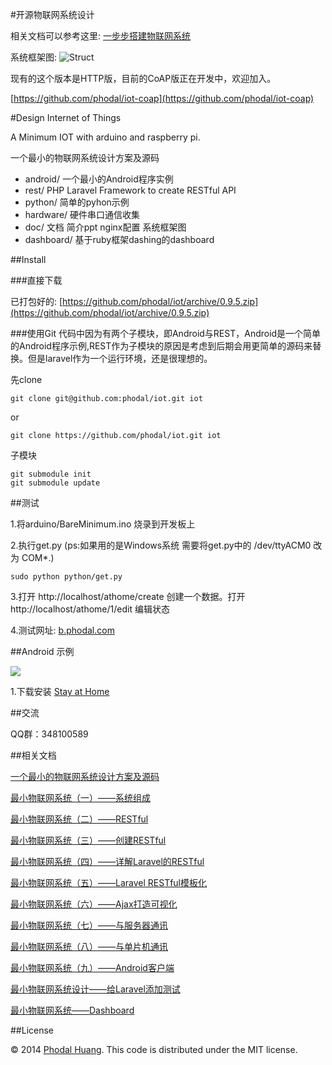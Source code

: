 #开源物联网系统设计

相关文档可以参考这里: [一步步搭建物联网系统](http://designiot.phodal.com)

系统框架图: ![Struct](https://raw.github.com/phodal/iot/master/doc/dot/struct.jpg)

现有的这个版本是HTTP版，目前的CoAP版正在开发中，欢迎加入。

[https://github.com/phodal/iot-coap](https://github.com/phodal/iot-coap)

#Design Internet of Things 

A Minimum IOT with arduino and raspberry pi.

一个最小的物联网系统设计方案及源码

 - android/ 一个最小的Android程序实例
 - rest/ PHP Laravel Framework to create RESTful API
 - python/ 简单的pyhon示例
 - hardware/  硬件串口通信收集
 - doc/  文档 简介ppt nginx配置 系统框架图
 - dashboard/ 基于ruby框架dashing的dashboard

##Install

###直接下载

已打包好的: [https://github.com/phodal/iot/archive/0.9.5.zip](https://github.com/phodal/iot/archive/0.9.5.zip)

###使用Git
代码中因为有两个子模块，即Android与REST，Android是一个简单的Android程序示例,REST作为子模块的原因是考虑到后期会用更简单的源码来替换。但是laravel作为一个运行环境，还是很理想的。

先clone

    git clone git@github.com:phodal/iot.git iot

or 

    git clone https://github.com/phodal/iot.git iot


子模块

    git submodule init
    git submodule update

##测试

 1.将arduino/BareMinimum.ino 烧录到开发板上

 2.执行get.py (ps:如果用的是Windows系统 需要将get.py中的 /dev/ttyACM0 改为 COM*.)

    sudo python python/get.py

 3.打开 http://localhost/athome/create 创建一个数据。打开 http://localhost/athome/1/edit 编辑状态

 4.测试网址: [b.phodal.com][1]

##Android 示例

![](https://raw.github.com/phodal/iot/master/doc/images/android.png)

  1.下载安装 [Stay at Home][13]

##交流

QQ群：348100589

##相关文档

[一个最小的物联网系统设计方案及源码][2]

[最小物联网系统（一）——系统组成][4]

[最小物联网系统（二）——RESTful][5]

[最小物联网系统（三）——创建RESTful][6]

[最小物联网系统（四）——详解Laravel的RESTful][7]

[最小物联网系统（五）——Laravel RESTful模板化][8]

[最小物联网系统（六）——Ajax打造可视化][9]

[最小物联网系统（七）——与服务器通讯][10]

[最小物联网系统（八）——与单片机通讯][11]

[最小物联网系统（九）——Android客户端][12]

[最小物联网系统设计——给Laravel添加测试][15]

[最小物联网系统——Dashboard][16]

##License

© 2014 [Phodal Huang][phodal]. This code is distributed under the MIT license.

[1]:http://b.phodal.com/
[2]:http://www.phodal.com/blog/bare-minimum-iot
[3]:https://github.com/gmszone/iot/wiki
[4]:http://www.phodal.com/blog/bare-minimum-iot-system-structure/
[5]:http://www.phodal.com/blog/bare-minimum-iot-system-restful/
[6]:http://www.phodal.com/blog/bare-minimum-iot-system-create-restful/
[7]:http://www.phodal.com/blog/bare-minimum-iot-system-about-restful/
[8]:http://www.phodal.com/blog/bare-minimum-iot-system-restful-template/
[9]:http://www.phodal.com/blog/bare-minimum-iot-system-ajax/
[10]:http://www.phodal.com/blog/bare-minimum-iot-system-date-commucation/
[11]:http://www.phodal.com/blog/bare-minimum-iot-system-mcu-commucation/
[12]:http://www.phodal.com/blog/bare-minimum-iot-system-android-example/
[13]:https://github.com/phodal/Home-Anywhere/raw/master/app/build/apk/app-debug-unaligned.apk
[14]:http://bbs.phodal.com/
[15]:http://www.phodal.com/blog/bare-minimum-iot-system-add-test-for-laravel/
[16]:http://www.phodal.com/blog/bare-minimum-iot-system-dashboard-framework-dashing/
[phodal]:http://www.phodal.com/
